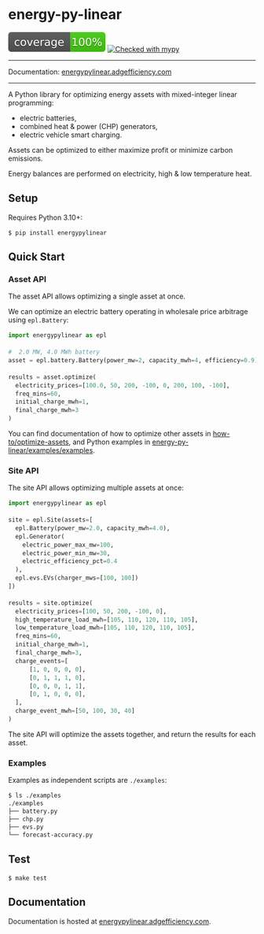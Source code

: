 # energy-py-linear

<img src="./static/coverage.svg"> [![Checked with mypy](https://www.mypy-lang.org/static/mypy_badge.svg)](https://mypy-lang.org/)

---

Documentation: [energypylinear.adgefficiency.com](https://energypylinear.adgefficiency.com/latest)

---

A Python library for optimizing energy assets with mixed-integer linear programming:

- electric batteries,
- combined heat & power (CHP) generators,
- electric vehicle smart charging.

Assets can be optimized to either maximize profit or minimize carbon emissions.  

Energy balances are performed on electricity, high & low temperature heat.

## Setup

Requires Python 3.10+:

```shell
$ pip install energypylinear
```

## Quick Start

### Asset API

The asset API allows optimizing a single asset at once.

We can optimize an electric battery operating in wholesale price arbitrage using `epl.Battery`:

```python
import energypylinear as epl

#  2.0 MW, 4.0 MWh battery
asset = epl.battery.Battery(power_mw=2, capacity_mwh=4, efficiency=0.9)

results = asset.optimize(
  electricity_prices=[100.0, 50, 200, -100, 0, 200, 100, -100],
  freq_mins=60,
  initial_charge_mwh=1,
  final_charge_mwh=3
)
```

You can find documentation of how to optimize other assets in [how-to/optimize-assets](https://docs.adgefficiency.com/energy-py-linear/how-to/dispach-assets), and Python examples in [energy-py-linear/examples/examples](https://github.com/ADGEfficiency/energy-py-linear/tree/main/examples).

### Site API

The site API allows optimizing multiple assets at once:

```python
import energypylinear as epl

site = epl.Site(assets=[
  epl.Battery(power_mw=2.0, capacity_mwh=4.0),
  epl.Generator(
    electric_power_max_mw=100,
    electric_power_min_mw=30,
    electric_efficiency_pct=0.4
  ),
  epl.evs.EVs(charger_mws=[100, 100])
])

results = site.optimize(
  electricity_prices=[100, 50, 200, -100, 0],
  high_temperature_load_mwh=[105, 110, 120, 110, 105],
  low_temperature_load_mwh=[105, 110, 120, 110, 105],
  freq_mins=60,
  initial_charge_mwh=1,
  final_charge_mwh=3,
  charge_events=[
      [1, 0, 0, 0, 0],
      [0, 1, 1, 1, 0],
      [0, 0, 0, 1, 1],
      [0, 1, 0, 0, 0],
  ],
  charge_event_mwh=[50, 100, 30, 40]
)
```

The site API will optimize the assets together, and return the results for each asset. 

### Examples

Examples as independent scripts are `./examples`:

```shell
$ ls ./examples
./examples
├── battery.py
├── chp.py
├── evs.py
└── forecast-accuracy.py
```

## Test

```shell
$ make test
```

## Documentation 

Documentation is hosted at [energypylinear.adgefficiency.com](https://energypylinear.adgefficiency.com/latest).
